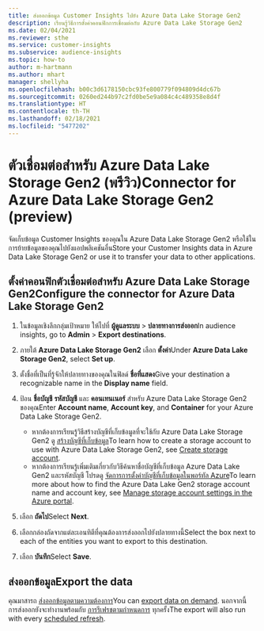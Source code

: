 ```yaml
---
title: ส่งออกข้อมูล Customer Insights ไปยัง Azure Data Lake Storage Gen2
description: เรียนรู้วิธีการตั้งค่าคอนฟิกการเชื่อมต่อกับ Azure Data Lake Storage Gen2
ms.date: 02/04/2021
ms.reviewer: sthe
ms.service: customer-insights
ms.subservice: audience-insights
ms.topic: how-to
author: m-hartmann
ms.author: mhart
manager: shellyha
ms.openlocfilehash: b00c3d6178150cbc93fe800779f094809d4dc67b
ms.sourcegitcommit: 0260ed244b97c2fd0be5e9a084c4c489358e8d4f
ms.translationtype: HT
ms.contentlocale: th-TH
ms.lasthandoff: 02/18/2021
ms.locfileid: "5477202"
---
```

# <a name="connector-for-azure-data-lake-storage-gen2-preview"></a><span data-ttu-id="a3127-103">ตัวเชื่อมต่อสำหรับ Azure Data Lake Storage Gen2 (พรีวิว)</span><span class="sxs-lookup"><span data-stu-id="a3127-103">Connector for Azure Data Lake Storage Gen2 (preview)</span></span>

<span data-ttu-id="a3127-104">จัดเก็บข้อมูล Customer Insights ของคุณใน Azure Data Lake Storage Gen2 หรือใช้ในการย้ายข้อมูลของคุณไปยังแอปพลิเคชันอื่น</span><span class="sxs-lookup"><span data-stu-id="a3127-104">Store your Customer Insights data in Azure Data Lake Storage Gen2 or use it to transfer your data to other applications.</span></span>

## <a name="configure-the-connector-for-azure-data-lake-storage-gen2"></a><span data-ttu-id="a3127-105">ตั้งค่าคอนฟิกตัวเชื่อมต่อสำหรับ Azure Data Lake Storage Gen2</span><span class="sxs-lookup"><span data-stu-id="a3127-105">Configure the connector for Azure Data Lake Storage Gen2</span></span>

1. <span data-ttu-id="a3127-106">ในข้อมูลเชิงลึกกลุ่มเป้าหมาย ให้ไปที่ **ผู้ดูแลระบบ** > **ปลายทางการส่งออก**</span><span class="sxs-lookup"><span data-stu-id="a3127-106">In audience insights, go to **Admin** > **Export destinations**.</span></span>

1. <span data-ttu-id="a3127-107">ภายใต้ **Azure Data Lake Storage Gen2** เลือก **ตั้งค่า**</span><span class="sxs-lookup"><span data-stu-id="a3127-107">Under **Azure Data Lake Storage Gen2**, select **Set up**.</span></span>

1. <span data-ttu-id="a3127-108">ตั้งชื่อที่เป็นที่รู้จักให้ปลายทางของคุณในฟิลด์ **ชื่อที่แสดง**</span><span class="sxs-lookup"><span data-stu-id="a3127-108">Give your destination a recognizable name in the **Display name** field.</span></span>

1. <span data-ttu-id="a3127-109">ป้อน **ชื่อบัญชี** **รหัสบัญชี** และ **คอนเทนเนอร์** สำหรับ Azure Data Lake Storage Gen2 ของคุณ</span><span class="sxs-lookup"><span data-stu-id="a3127-109">Enter **Account name**, **Account key**, and **Container** for your Azure Data Lake Storage Gen2.</span></span>
    - <span data-ttu-id="a3127-110">หากต้องการเรียนรู้วิธีสร้างบัญชีที่เก็บข้อมูลที่จะใช้กับ Azure Data Lake Storage Gen2 ดู [สร้างบัญชีที่เก็บข้อมูล](https://docs.microsoft.com/azure/storage/blobs/create-data-lake-storage-account)</span><span class="sxs-lookup"><span data-stu-id="a3127-110">To learn how to create a storage account to use with Azure Data Lake Storage Gen2, see [Create storage account](https://docs.microsoft.com/azure/storage/blobs/create-data-lake-storage-account).</span></span> 
    - <span data-ttu-id="a3127-111">หากต้องการเรียนรู้เพิ่มเติมเกี่ยวกับวิธีค้นหาชื่อบัญชีที่เก็บข้อมูล Azure Data Lake Gen2 และรหัสบัญชี โปรดดู [จัดการการตั้งค่าบัญชีที่เก็บข้อมูลในพอร์ทัล Azure](https://docs.microsoft.com/azure/storage/common/storage-account-manage)</span><span class="sxs-lookup"><span data-stu-id="a3127-111">To learn more about how to find the Azure Data Lake Gen2 storage account name and account key, see [Manage storage account settings in the Azure portal](https://docs.microsoft.com/azure/storage/common/storage-account-manage).</span></span>

1. <span data-ttu-id="a3127-112">เลือก **ถัดไป**</span><span class="sxs-lookup"><span data-stu-id="a3127-112">Select **Next**.</span></span>

1. <span data-ttu-id="a3127-113">เลือกกล่องถัดจากแต่ละเอนทิตีที่คุณต้องการส่งออกไปยังปลายทางนี้</span><span class="sxs-lookup"><span data-stu-id="a3127-113">Select the box next to each of the entities you want to export to this destination.</span></span>

1. <span data-ttu-id="a3127-114">เลือก **บันทึก**</span><span class="sxs-lookup"><span data-stu-id="a3127-114">Select **Save**.</span></span>

## <a name="export-the-data"></a><span data-ttu-id="a3127-115">ส่งออกข้อมูล</span><span class="sxs-lookup"><span data-stu-id="a3127-115">Export the data</span></span>

<span data-ttu-id="a3127-116">คุณมาสารถ [ส่งออกข้อมูลตามความต้องการ](export-destinations.md#export-data-on-demand)</span><span class="sxs-lookup"><span data-stu-id="a3127-116">You can [export data on demand](export-destinations.md#export-data-on-demand).</span></span> <span data-ttu-id="a3127-117">นอกจากนี้ การส่งออกยังจะทำงานพร้อมกับ [การรีเฟรชตามกำหนดการ](system.md#schedule-tab) ทุกครั้ง</span><span class="sxs-lookup"><span data-stu-id="a3127-117">The export will also run with every [scheduled refresh](system.md#schedule-tab).</span></span>
